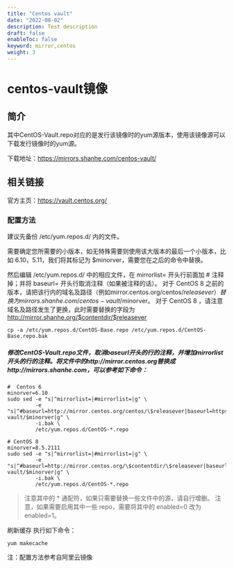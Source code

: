 ```yaml
---
title: "Centos vault"
date: "2022-08-02"
description: Test description
draft: false
enableToc: false
keyword: mirror,centos
weight: 3
---
```


# centos-vault镜像

## 简介

其中CentOS-Vault.repo对应的是发行该镜像时的yum源版本，使用该镜像源可以下载发行镜像时的yum源。

下载地址：https://mirrors.shanhe.com/centos-vault/

## 相关链接

官方主页：https://vault.centos.org/


### 配置方法
建议先备份 /etc/yum.repos.d/ 内的文件。

需要确定您所需要的小版本，如无特殊需要则使用该大版本的最后一个小版本，比如 6.10，5.11，我们将其标记为 $minorver，需要您在之后的命令中替换。

然后编辑 /etc/yum.repos.d/ 中的相应文件，在 mirrorlist= 开头行前面加 # 注释掉；并将 baseurl= 开头行取消注释（如果被注释的话）。 对于 CentOS 8 之前的版本，请把该行内的域名及路径（例如mirror.centos.org/centos/$releasever）替换为 mirrors.shanhe.com/centos-vault/$minorver。 对于 CentOS 8 ，请注意域名及路径发生了更换，此时需要替换的字段为 http://mirror.shanhe.org/$contentdir/$releasever

```
cp -a /etc/yum.repos.d/CentOS-Base.repo /etc/yum.repos.d/CentOS-Base.repo.bak
```

##### 修改CentOS-Vault.repo文件，取消baseurl开头的行的注释，并增加mirrorlist开头的行的注释。将文件中的http://mirror.centos.org替换成http://mirrors.shanhe.com，可以参考如下命令：

```
#  Centos 6
minorver=6.10
sudo sed -e "s|^mirrorlist=|#mirrorlist=|g" \
         -e "s|^#baseurl=http://mirror.centos.org/centos/\$releasever|baseurl=https://mirrors.shanhe.com/centos-vault/$minorver|g" \
         -i.bak \
         /etc/yum.repos.d/CentOS-*.repo

# CentOS 8 
minorver=8.5.2111
sudo sed -e "s|^mirrorlist=|#mirrorlist=|g" \
         -e "s|^#baseurl=http://mirror.centos.org/\$contentdir/\$releasever|baseurl=https://mirrors.shanhe.com/centos-vault/$minorver|g" \
         -i.bak \
         /etc/yum.repos.d/CentOS-*.repo

```
> 注意其中的 * 通配符，如果只需要替换一些文件中的源，请自行增删。
注意，如果需要启用其中一些 repo，需要将其中的 enabled=0 改为 enabled=1。

刷新缓存 执行如下命令：

```
yum makecache
```

注：配置方法参考自阿里云镜像

